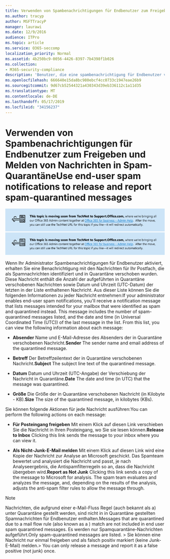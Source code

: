 ```yaml
---
title: Verwenden von Spambenachrichtigungen für Endbenutzer zum Freigeben und Melden von Nachrichten in Spam-Quarantäne
ms.author: tracyp
author: MSFTTracyP
manager: laurawi
ms.date: 12/9/2016
audience: ITPro
ms.topic: article
ms.service: O365-seccomp
localization_priority: Normal
ms.assetid: 4b250bc9-0056-4426-8397-7b4398f1b026
ms.collection:
- M365-security-compliance
description: 'Benutzer, die eine spambenachrichtigung für Endbenutzer von Ihrem Administrator über eine Quarantäne-e-Mail erhalten, können diese Aktionen für die Nachrichten durchführen. '
ms.openlocfilehash: 666640e15da8bc980ebcf4cc0733c1947eae26b9
ms.sourcegitcommit: 9d67cb52544321a430343d39eb336112c1a11d35
ms.translationtype: MT
ms.contentlocale: de-DE
ms.lasthandoff: 05/17/2019
ms.locfileid: "34156237"
---
```

# <a name="use-end-user-spam-notifications-to-release-and-report-spam-quarantined-messages"></a><span data-ttu-id="d7784-103">Verwenden von Spambenachrichtigungen für Endbenutzer zum Freigeben und Melden von Nachrichten in Spam-Quarantäne</span><span class="sxs-lookup"><span data-stu-id="d7784-103">Use end-user spam notifications to release and report spam-quarantined messages</span></span>

<span data-ttu-id="d7784-104">[![Text im Bild über das Verschieben von Inhalten von TechNet zu support.office.com](media/ab7c897a-4798-4f31-8c84-f17a8409b133.png)](https://go.microsoft.com/fwlink/p/?LinkID=624152)</span><span class="sxs-lookup"><span data-stu-id="d7784-104">[![Text in image about content moving from TechNet to support.office.com](media/ab7c897a-4798-4f31-8c84-f17a8409b133.png)](https://go.microsoft.com/fwlink/p/?LinkID=624152)</span></span>
  
<span data-ttu-id="d7784-p101">Wenn Ihr Administrator Spambenachrichtigungen für Endbenutzer aktiviert, erhalten Sie eine Benachrichtigung mit den Nachrichten für Ihr Postfach, die als Spamnachrichten identifiziert und in Quarantäne verschoben wurden. Diese Nachricht enthält die Anzahl der aufgeführten in Quarantäne verschobenen Nachrichten sowie Datum und Uhrzeit (UTC-Datum) der letzten in der Liste enthaltenen Nachricht. Aus dieser Liste können Sie die folgenden Informationen zu jeder Nachricht entnehmen:</span><span class="sxs-lookup"><span data-stu-id="d7784-p101">If your administrator enables end-user spam notifications, you'll receive a notification message that lists messages intended for your mailbox that were identified as spam and quarantined instead. This message includes the number of spam-quarantined messages listed, and the date and time (in Universal Coordinated Time (UTC)) of the last message in the list. From this list, you can view the following information about each message:</span></span> 
  
- <span data-ttu-id="d7784-108">**Absender** Name und E-Mail-Adresse des Absenders der in Quarantäne verschobenen Nachricht.</span><span class="sxs-lookup"><span data-stu-id="d7784-108">**Sender** The sender name and email address of the quarantined message.</span></span> 
    
- <span data-ttu-id="d7784-109">**Betreff** Der Betreffzeilentext der in Quarantäne verschobenen Nachricht.</span><span class="sxs-lookup"><span data-stu-id="d7784-109">**Subject** The subject line text of the quarantined message.</span></span> 
    
- <span data-ttu-id="d7784-110">**Datum** Datum und Uhrzeit (UTC-Angabe) der Verschiebung der Nachricht in Quarantäne.</span><span class="sxs-lookup"><span data-stu-id="d7784-110">**Date** The date and time (in UTC) that the message was quarantined.</span></span> 
    
- <span data-ttu-id="d7784-111">**Größe** Die Größe der in Quarantäne verschobenen Nachricht (in Kilobyte - KB).</span><span class="sxs-lookup"><span data-stu-id="d7784-111">**Size** The size of the quarantined message, in kilobytes (KBs).</span></span> 
    
<span data-ttu-id="d7784-112">Sie können folgende Aktionen für jede Nachricht ausführen:</span><span class="sxs-lookup"><span data-stu-id="d7784-112">You can perform the following actions on each message:</span></span>
  
- <span data-ttu-id="d7784-113">**Für Posteingang freigeben** Mit einem Klick auf diesen Link verschieben Sie die Nachricht in Ihren Posteingang, wo Sie sie lesen können.</span><span class="sxs-lookup"><span data-stu-id="d7784-113">**Release to Inbox** Clicking this link sends the message to your inbox where you can view it.</span></span> 
    
- <span data-ttu-id="d7784-p102">**Als Nicht-Junk-E-Mail melden** Mit einem Klick auf diesen Link wird eine Kopie der Nachricht zur Analyse an Microsoft geschickt. Das Spamteam bewertet und analysiert die Nachricht und passt, je nach Analyseergebnis, die Antispamfilterregeln so an, dass die Nachricht übergeben wird.</span><span class="sxs-lookup"><span data-stu-id="d7784-p102">**Report as Not Junk** Clicking this link sends a copy of the message to Microsoft for analysis. The spam team evaluates and analyzes the message, and, depending on the results of the analysis, adjusts the anti-spam filter rules to allow the message through.</span></span> 
    
> [!NOTE]
>  <span data-ttu-id="d7784-116">Nachrichten, die aufgrund einer e-Mail-Fluss Regel (auch bekannt als a) unter Quarantäne gestellt werden, sind nicht in in Quarantäne gestellten Spamnachrichten für Endbenutzer enthalten.</span><span class="sxs-lookup"><span data-stu-id="d7784-116">Messages that are quarantined due to a mail flow rule (also known as a ) match are not included in end user spam quarantined messages.</span></span> <span data-ttu-id="d7784-117">Es werden nur Spamquarantäne-Nachrichten aufgeführt.</span><span class="sxs-lookup"><span data-stu-id="d7784-117">Only spam-quarantined messages are listed.</span></span> <span data-ttu-id="d7784-118">>  Sie können eine Nachricht nur einmal freigeben und als falsch positiv markiert (keine Junk-E-Mail) melden.</span><span class="sxs-lookup"><span data-stu-id="d7784-118">>  You can only release a message and report it as a false positive (not junk) once.</span></span> 
  

